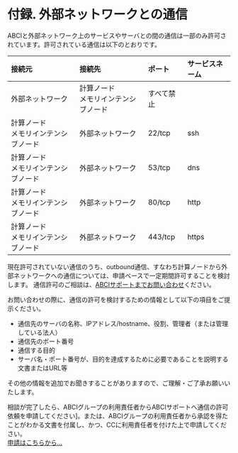 # 付録. 外部ネットワークとの通信

ABCIと外部ネットワーク上のサービスやサーバとの間の通信は一部のみ許可されています。許可されている通信は以下のとおりです。

| 接続元 | 接続先 | ポート | サービスネーム |
|:--|:--|:--|:--|
| 外部ネットワーク | 計算ノード<BR>メモリインテンシブノード | すべて禁止 | |
| 計算ノード<BR>メモリインテンシブノード | 外部ネットワーク | 22/tcp | ssh |
| 計算ノード<BR>メモリインテンシブノード | 外部ネットワーク | 53/tcp | dns |
| 計算ノード<BR>メモリインテンシブノード | 外部ネットワーク | 80/tcp | http |
| 計算ノード<BR>メモリインテンシブノード | 外部ネットワーク | 443/tcp | https |

現在許可されていない通信のうち、outbound通信、すなわち計算ノードから外部ネットワークへの通信については、申請ベースで一定期間許可することを検討します。
通信許可のご相談は、[ABCIサポートまでお問い合わせ](../contact.md)ください。

お問い合わせの際に、通信の許可を検討するための情報として以下の項目をご提示ください。

* 通信先のサーバの名称、IPアドレス/hostname、役割、管理者（または管理している法人）
* 通信先のポート番号
* 通信する目的
* サーバ名・ポート番号が、目的を達成するために必要であることを説明する文書またはURL等

その他の情報を追加でお聞きすることがありますので、ご理解・ご了承お願いいたします。

相談が完了したら、ABCIグループの利用責任者からABCIサポートへ通信の許可依頼を申請してください]。または、ABCIグループの利用責任者から承認を得たことがわかる文書を付属し、かつ、CCに利用責任者を付けた上で申請してください。<br>
[申請はこちらから...](../contact.md)
